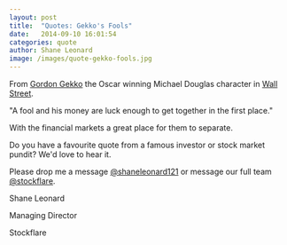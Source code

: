 ```yaml
---
layout: post
title:  "Quotes: Gekko's Fools"
date:   2014-09-10 16:01:54
categories: quote
author: Shane Leonard
image: /images/quote-gekko-fools.jpg
---
```


From [Gordon Gekko](http://en.wikipedia.org/wiki/Gordon_Gekko) the Oscar winning Michael Douglas character in [Wall Street](http://en.wikipedia.org/wiki/Wall_Street_(1987_film)).

"A fool and his money are luck enough to get together in the first place."

With the financial markets a great place for them to separate.

Do you have a favourite quote from a famous investor or stock market pundit? We'd love to hear it.

Please drop me a message [@shaneleonard121](https://twitter.com/shaneleonard121) or message our full team [@stockflare](https://twitter.com/stockflare).

Shane Leonard

Managing Director

Stockflare